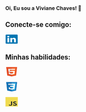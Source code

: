 ### Oi, Eu sou a Viviane Chaves! 👋

## Conecte-se comigo:
<a href="https://www.linkedin.com/in/vivianechavesdossantos/" target="_blanck">
  <img align="center" alt="viviane-linkedin" height="30" width="40" src="https://raw.githubusercontent.com/devicons/devicon/master/icons/linkedin/linkedin-original.svg" style="max-width:100%;">
</a>

## Minhas habilidades:
<img src="https://raw.githubusercontent.com/devicons/devicon/master/icons/html5/html5-original.svg" alt="html" width="40"  height="30" style="max-width:100%;"></img>

<img src="https://raw.githubusercontent.com/devicons/devicon/master/icons/css3/css3-original.svg" alt="css" width="40"  height="30" style="max-width:100%;"></img>

<img src="https://raw.githubusercontent.com/devicons/devicon/master/icons/javascript/javascript-original.svg" alt="js" width="40"  height="30" style="max-width:100%;"></img>





  
<!--
**Viviane16/Viviane16** is a ✨ _special_ ✨ repository because its `README.md` (this file) appears on your GitHub profile.

Here are some ideas to get you started:

- 🔭 I’m currently working on ...
- 🌱 I’m currently learning ...
- 👯 I’m looking to collaborate on ...
- 🤔 I’m looking for help with ...
- 💬 Ask me about ...
- 📫 How to reach me: ...
- 😄 Pronouns: ...
- ⚡ Fun fact: ...
-->
